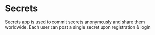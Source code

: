 # Secrets
Secrets app is used to commit secrets anonymously and share them worldwide. Each user can post a single secret upon registration & login
